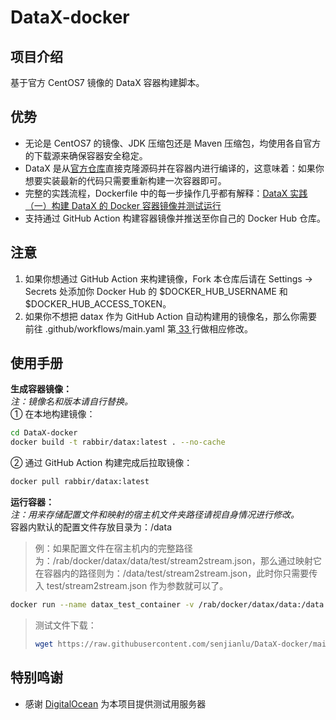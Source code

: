 # DataX-docker

## 项目介绍
基于官方 CentOS7 镜像的 DataX 容器构建脚本。

## 优势
+ 无论是 CentOS7 的镜像、JDK 压缩包还是 Maven 压缩包，均使用各自官方的下载源来确保容器安全稳定。  
+ DataX 是从[官方仓库](https://github.com/alibaba/DataX)直接克隆源码并在容器内进行编译的，这意味着：如果你想要实装最新的代码只需要重新构建一次容器即可。  
+ 完整的实践流程，Dockerfile 中的每一步操作几乎都有解释：[DataX 实践（一）构建 DataX 的 Docker 容器镜像并测试运行](https://senjianlu.com/2021/11/datax-note-01/)
+ 支持通过 GitHub Action 构建容器镜像并推送至你自己的 Docker Hub 仓库。  

## 注意
1. 如果你想通过 GitHub Action 来构建镜像，Fork 本仓库后请在 Settings → Secrets 处添加你 Docker Hub 的 $DOCKER_HUB_USERNAME 和 $DOCKER_HUB_ACCESS_TOKEN。  
2. 如果你不想把 datax 作为 GitHub Action 自动构建用的镜像名，那么你需要前往 .github/workflows/main.yaml 第[ 33 ](https://github.com/senjianlu/DataX-docker/blob/main/.github/workflows/main.yaml#L33)行做相应修改。

## 使用手册
**生成容器镜像：**  
*注：镜像名和版本请自行替换。*  
① 在本地构建镜像：
```bash
cd DataX-docker
docker build -t rabbir/datax:latest . --no-cache
```
② 通过 GitHub Action 构建完成后拉取镜像：
```bash
docker pull rabbir/datax:latest
```

**运行容器：**  
*注：用来存储配置文件和映射的宿主机文件夹路径请视自身情况进行修改。*  
容器内默认的配置文件存放目录为：/data　　

> 例：如果配置文件在宿主机内的完整路径为：/rab/docker/datax/data/test/stream2stream.json，那么通过映射它在容器内的路径则为：/data/test/stream2stream.json，此时你只需要传入 test/stream2stream.json 作为参数就可以了。 

```bash
docker run --name datax_test_container -v /rab/docker/datax/data:/data rabbir/datax:latest test/stream2stream.json
```

> 测试文件下载：
> ```bash
> wget https://raw.githubusercontent.com/senjianlu/DataX-docker/main/test/stream2stream.json -O /rab/docker/datax/data/test/stream2stream.json
> ```

## 特别鸣谢
- 感谢 [DigitalOcean](https://www.digitalocean.com/) 为本项目提供测试用服务器